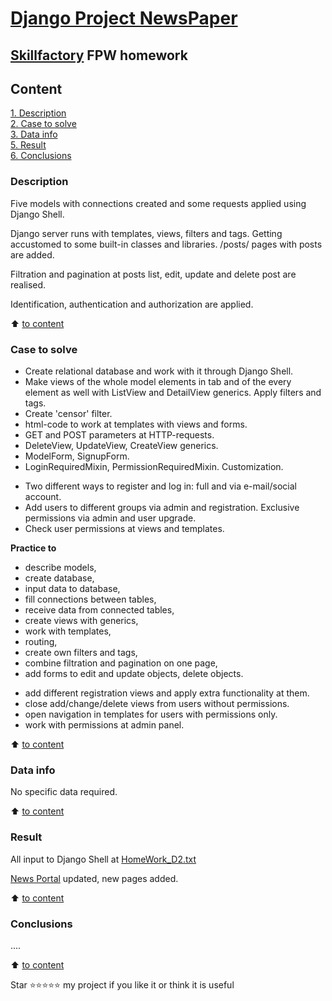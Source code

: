 # [Django Project NewsPaper](http://127.0.0.1:8000/posts/)
## [Skillfactory](https://skillfactory.ru) FPW homework

## Content  
[1. Description](README.md#Description)  
[2. Case to solve](README.md#Case-to-solve)  
[3. Data info](README.md#Data-info)  
[5. Result](README.md#Result)    
[6. Conclusions](README.md#Conclusions) 

### Description
Five models with connections created and some requests applied using Django Shell.

Django server runs with templates, views, filters and tags. 
Getting accustomed to some built-in classes and libraries.
/posts/ pages with posts are added.

Filtration and pagination at posts list, edit, update and delete post are realised.

Identification, authentication and authorization are applied.

:arrow_up: [to content](README.md#Content)


### Case to solve    
- Create relational database and work with it through Django Shell.
- Make views of the whole model elements in tab and of the every element as well with ListView and DetailView generics. Apply filters and tags.
- Create 'censor' filter.
- html-code to work at templates with views and forms.
- GET and POST parameters at HTTP-requests.
- DeleteView, UpdateView, CreateView generics.
- ModelForm, SignupForm.
- LoginRequiredMixin, PermissionRequiredMixin. Customization.
<p> </p>

- Two different ways to register and log in: full and via e-mail/social account.
- Add users to different groups via admin and registration. Exclusive permissions via admin and user upgrade.
- Check user permissions at views and templates.


**Practice to**     
- describe models,
- create database,
- input data to database,
- fill connections between tables,
- receive data from connected tables,
- create views with generics,
- work with templates,
- routing,
- create own filters and tags,
- combine filtration and pagination on one page,
- add forms to edit and update objects, delete objects.
<p> </p>

- add different registration views and apply extra functionality at them.
- close add/change/delete views from users without permissions.
- open navigation in templates for users with permissions only.
- work with permissions at admin panel.


:arrow_up: [to content](README.md#Content)


### Data info
No specific data required.
  
:arrow_up: [to content](README.md#Content)


### Result  
All input to Django Shell at [HomeWork_D2.txt](HomeWork_D2.txt) 

[News Portal](http://127.0.0.1:8000/posts/) updated, new pages added.



:arrow_up: [to content](README.md#Content)


### Conclusions  
....

:arrow_up: [to content](README.md#Content)



Star ⭐️⭐️⭐️⭐️️⭐️ my project if you like it or think it is useful

